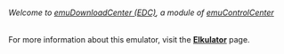###### Welcome to [emuDownloadCenter (EDC)](https://github.com/PhoenixInteractiveNL/emuDownloadCenter/wiki/), a module of [emuControlCenter](https://github.com/PhoenixInteractiveNL/emuControlCenter/wiki/)

For more information about this emulator, visit the [**Elkulator**](https://github.com/PhoenixInteractiveNL/emuDownloadCenter/wiki/Emulator-elkulator#menu) page.
